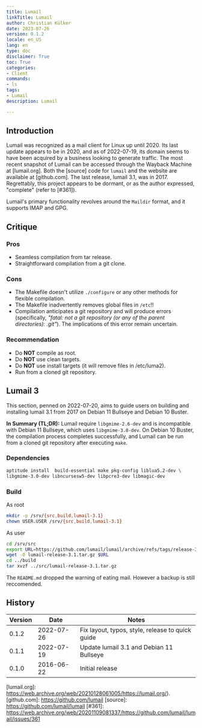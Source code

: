 ```yaml
---
title: Lumail
linkTitle: Lumail
author: Christian Külker
date: 2023-07-26
version: 0.1.2
locale: en_US
lang: en
type: doc
disclaimer: True
toc: True
categories:
- Client
commands:
- ls
tags:
- Lumail
description: Lumail

---
```


## Introduction

Lumail was recognized as a mail client for Linux up until 2020. Its last update
appears to be in 2020, and as of 2022-07-19, its domain seems to have been
acquired by a business looking to generate traffic. The most recent snapshot of
Lumail can be accessed through the Wayback Machine at [lumail.org]. Both the
[source] code for `lumail` and the website are available at [github.com]. The
last release, lumail 3.1, was in 2017. Regrettably, this project appears to be
dormant, or as the author expressed, "complete" (refer to [#361]).

Lumail's primary functionality revolves around the `Maildir` format, and it
supports IMAP and GPG.

## Critique

### Pros

- Seamless compilation from tar release.
- Straightforward compilation from a git clone.

### Cons

- The Makefile doesn't utilize `./configure` or any other methods for flexible
  compilation.
- The Makefile inadvertently removes global files in `/etc`!!
- Compilation anticipates a git repository and will produce errors
  (specifically, _"fatal: not a git repository (or any of the parent
  directories): .git"_). The implications of this error remain uncertain.

### Recommendation

- Do __NOT__ compile as root.
- Do __NOT__ use clean targets.
- Do __NOT__ use install targets (it will remove files in /etc/luma2).
- Run from a cloned git repository.

## Lumail 3

This section, penned on 2022-07-20, aims to guide users on building and
installing lumail 3.1 from 2017 on Debian 11 Bullseye and Debian 10 Buster.

__In Summary (TL;DR):__ Lumail require `libgmime-2.6-dev` and is incompatible
with Debian 11 Bullseye, which uses `libgmime-3.0-dev`. On Debian 10 Buster,
the compilation process completes successfully, and Lumail can be run from a
cloned git repository after executing `make`.

### Dependencies

```bash
aptitude install  build-essential make pkg-config liblua5.2-dev \
libgmime-3.0-dev libncursesw5-dev libpcre3-dev libmagic-dev
```

### Build

As root

```bash
mkdir -p /srv/{src,build,lumail-3.1}
chown USER.USER /srv/{src,build,lumail-3.1}
```

As user

```bash
cd /srv/src
export URL=https://github.com/lumail/lumail/archive/refs/tags/release-3.1.tar.gz
wget -O lumail-release-3.1.tar.gz $URL
cd ../build
tar xvzf ../src/lumail-release-3.1.tar.gz
```

The `README.md` dropped the warning of eating mail. However a backup is
still reccomended.

## History

| Version | Date       | Notes                                                |
| ------- | ---------- | ---------------------------------------------------- |
| 0.1.2   | 2022-07-26 | Fix layout, typos, style, release to quick guide     |
| 0.1.1   | 2022-07-19 | Update lumail 3.1 and Debian 11 Bullseye             |
| 0.1.0   | 2016-06-22 | Initial release                                      |

[lumail.org]: https://web.archive.org/web/20210128061005/https://lumail.org/).
[github.com]: https://github.com/lumail
[source]: https://github.com/lumail/lumail
[#361]: https://web.archive.org/web/20201109081337/https://github.com/lumail/lumail/issues/361

